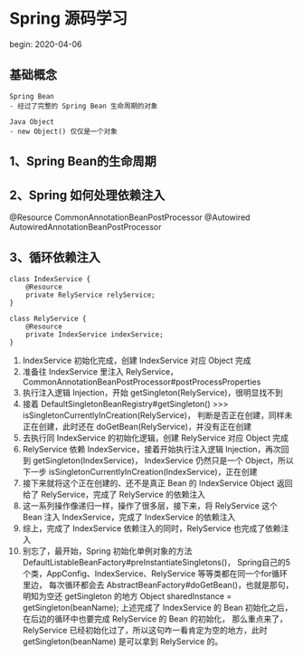 # Spring 源码学习
begin: 2020-04-06

## 基础概念
```
Spring Bean
- 经过了完整的 Spring Bean 生命周期的对象

Java Object
- new Object() 仅仅是一个对象
```

## 1、Spring Bean的生命周期





## 2、Spring 如何处理依赖注入

@Resource CommonAnnotationBeanPostProcessor
@Autowired AutowiredAnnotationBeanPostProcessor

## 3、循环依赖注入
```
class IndexService {
    @Resource
    private RelyService relyService;
}

class RelyService {
    @Resource
    private IndexService indexService;
}
```
1. IndexService 初始化完成，创建 IndexService 对应 Object 完成
2. 准备往 IndexService 里注入 RelyService，CommonAnnotationBeanPostProcessor#postProcessProperties
3. 执行注入逻辑 Injection，开始 getSingleton(RelyService)，很明显找不到
4. 接着 DefaultSingletonBeanRegistry#getSingleton() >>> isSingletonCurrentlyInCreation(RelyService)，
   判断是否正在创建，同样未正在创建，此时还在 doGetBean(RelyService)，并没有正在创建
5. 去执行同 IndexService 的初始化逻辑，创建 RelyService 对应 Object 完成
6. RelyService 依赖 IndexService，接着开始执行注入逻辑 Injection，再次回到 getSingleton(IndexService)，
   IndexService 仍然只是一个 Object，所以下一步 isSingletonCurrentlyInCreation(IndexService)，正在创建
7. 接下来就将这个正在创建的、还不是真正 Bean 的 IndexService Object 返回给了 RelyService，完成了 RelyService 的依赖注入
8. 这一系列操作像递归一样，操作了很多层，接下来，将 RelyService 这个 Bean 注入 IndexService，完成了 IndexService 的依赖注入
9. 综上，完成了 IndexService 依赖注入的同时，RelyService 也完成了依赖注入
10. 别忘了，最开始，Spring 初始化单例对象的方法 DefaultListableBeanFactory#preInstantiateSingletons()，
    Spring自己的5个类，AppConfig、IndexService、RelyService 等等类都在同一个for循环里边，
    每次循环都会去 AbstractBeanFactory#doGetBean()，也就是那句，明知为空还 getSingleton 的地方
        Object sharedInstance = getSingleton(beanName);
    上述完成了 IndexService 的 Bean 初始化之后，在后边的循环中也要完成 RelyService 的 Bean 的初始化，
    那么重点来了，RelyService 已经初始化过了，所以这句咋一看肯定为空的地方，此时 getSingleton(beanName) 
    是可以拿到 RelyService 的。


